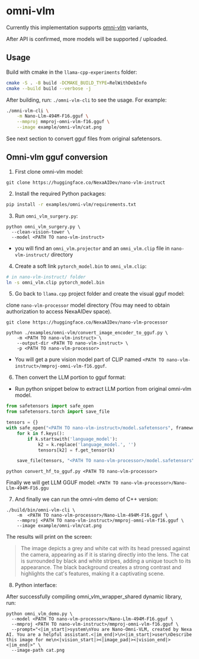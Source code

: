 # omni-vlm

Currently this implementation supports [omni-vlm](https://huggingface.co/NexaAIDev/nano-vlm-instruct) variants,

After API is confirmed, more models will be supported / uploaded.

## Usage
Build with cmake in the `llama-cpp-experiments` folder:
```bash
cmake -S . -B build -DCMAKE_BUILD_TYPE=RelWithDebInfo
cmake --build build --verbose -j
```
After building, run: `./omni-vlm-cli` to see the usage. For example:

```bash
./omni-vlm-cli \
    -m Nano-Llm-494M-F16.gguf \
    --mmproj mmproj-omni-vlm-f16.gguf \
    --image example/omni-vlm/cat.png
```

See next section to convert gguf files from original safetensors.

[comment]: # (TODO:
**note**: A lower temperature like 0.1 is recommended for better quality. add `--temp 0.1` to the command to do so.
**note**: For GPU offloading ensure to use the `-ngl` flag just like usual
)

## Omni-vlm gguf conversion
1) First clone omni-vlm model:
```console
git clone https://huggingface.co/NexaAIDev/nano-vlm-instruct
```

2) Install the required Python packages:

```sh
pip install -r examples/omni-vlm/requirements.txt
```

3) Run `omni_vlm_surgery.py`:
```console
python omni_vlm_surgery.py \
  --clean-vision-tower \
  --model <PATH TO nano-vlm-instruct>
```
- you will find an `omni_vlm.projector` and an `omni_vlm.clip` file in `nano-vlm-instruct/` directory

4) Create a soft link `pytorch_model.bin` to `omni_vlm.clip`:
```bash
# in nano-vlm-instruct/ folder
ln -s omni_vlm.clip pytorch_model.bin
```
5) Go back to `llama.cpp` project folder and create the visual gguf model:

clone `nano-vlm-processor` model directory (You may need to obtain authorization to access NexaAIDev space).
```console
git clone https://huggingface.co/NexaAIDev/nano-vlm-processor
```

```console
python ./examples/omni-vlm/convert_image_encoder_to_gguf.py \
    -m <PATH TO nano-vlm-instruct> \
    --output-dir <PATH TO nano-vlm-instruct> \
    -p <PATH TO nano-vlm-processor>
```
- You will get a pure vision model part of CLIP named `<PATH TO nano-vlm-instruct>/mmproj-omni-vlm-f16.gguf`.

6) Then convert the LLM portion to gguf format:
* Run python snippet below to extract LLM portion from original omni-vlm model.
```python
from safetensors import safe_open
from safetensors.torch import save_file

tensors = {}
with safe_open("<PATH TO nano-vlm-instruct>/model.safetensors", framework="pt", device=0) as f:
    for k in f.keys():
        if k.startswith('language_model'):
            k2 = k.replace('language_model.', '')
            tensors[k2] = f.get_tensor(k)

    save_file(tensors, "<PATH TO nano-vlm-processor>/model.safetensors")
```

```console
python convert_hf_to_gguf.py <PATH TO nano-vlm-processor>
```
Finally we will get LLM GGUF model: `<PATH TO nano-vlm-processor>/Nano-Llm-494M-F16.ggu`

7) And finally we can run the omni-vlm demo of C++ version:
```console
./build/bin/omni-vlm-cli \
    -m  <PATH TO nano-vlm-processor>/Nano-Llm-494M-F16.gguf \
    --mmproj <PATH TO nano-vlm-instruct>/mmproj-omni-vlm-f16.gguf \
    --image example/omni-vlm/cat.png
```
The results will print on the screen:
> The image depicts a grey and white cat with its head pressed against the camera, appearing as if it is staring directly into the lens. The cat is surrounded by black and white stripes, adding a unique touch to its appearance. The black background creates a strong contrast and highlights the cat's features, making it a captivating scene.

8) Python interface:

After successfully compiling omni_vlm_wrapper_shared dynamic library, run:
```console
python omni_vlm_demo.py \
  --model <PATH TO nano-vlm-processor>/Nano-Llm-494M-F16.gguf \
  --mmproj <PATH TO nano-vlm-instruct>/mmproj-omni-vlm-f16.gguf \
  --prompt="<|im_start|>system\nYou are Nano-Omni-VLM, created by Nexa AI. You are a helpful assistant.<|im_end|>\n<|im_start|>user\nDescribe this image for me\n<|vision_start|><|image_pad|><|vision_end|><|im_end|>" \
  --image-path cat.png
```
